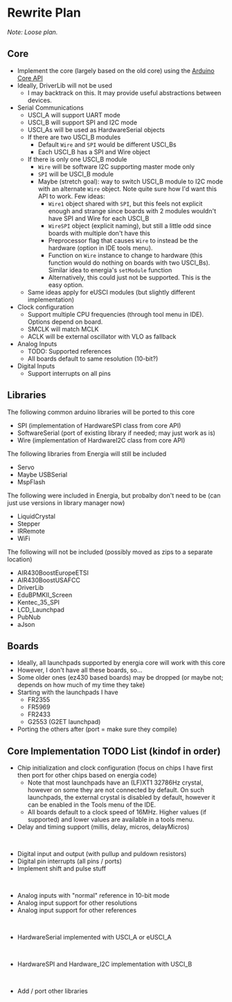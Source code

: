# Rewrite Plan

*Note: Loose plan.*

## Core

- Implement the core (largely based on the old core) using the [Arduino Core API](https://github.com/arduino/ArduinoCore-API)
- Ideally, DriverLib will not be used
    - I may backtrack on this. It may provide useful abstractions between devices.
- Serial Communications
    - USCI_A will support UART mode
    - USCI_B will support SPI and I2C mode
    - USCI_As will be used as HardwareSerial objects
    - If there are two USCI_B modules
        - Default `Wire` and `SPI` would be different USCI_Bs
        - Each USCI_B has a SPI and Wire object
    - If there is only one USCI_B module
        - `Wire` will be software I2C supporting master mode only
        - `SPI` will be USCI_B module
        - Maybe (stretch goal): way to switch USCI_B module to I2C mode with an alternate `Wire` object. Note quite sure how I'd want this API to work. Few ideas: 
            - `Wire1` object shared with `SPI`, but this feels not explicit enough and strange since boards with 2 modules wouldn't have SPI and Wire for each USCI_B
            - `WireSPI` object (explicit naming), but still a little odd since boards with multiple don't have this
            - Preprocessor flag that causes `Wire` to instead be the hardware (option in IDE tools menu).
            - Function on `Wire` instance to change to hardware (this function would do nothing on boards with two USCI_Bs). Similar idea to energia's `setModule` function
            - Alternatively, this could just not be supported. This is the easy option.
    - Same ideas apply for eUSCI modules (but slightly different implementation)
- Clock configuration
    - Support multiple CPU frequencies (through tool menu in IDE). Options depend on board.
    - SMCLK will match MCLK
    - ACLK will be external oscillator with VLO as fallback
- Analog Inputs
    - TODO: Supported references
    - All boards default to same resolution (10-bit?)
- Digital Inputs
    - Support interrupts on all pins


## Libraries

The following common arduino libraries will be ported to this core

- SPI (implementation of HardwareSPI class from core API)
- SoftwareSerial (port of existing library if needed; may just work as is)
- Wire (implementation of HardwareI2C class from core API)


The following libraries from Energia will still be included

- Servo
- Maybe USBSerial
- MspFlash


The following were included in Energia, but probalby don't need to be (can just use versions in library manager now)

- LiquidCrystal
- Stepper
- IRRemote
- WiFi

The following will not be included (possibly moved as zips to a separate location)

- AIR430BoostEuropeETSI
- AIR430BoostUSAFCC
- DriverLib
- EduBPMKII_Screen
- Kentec_35_SPI
- LCD_Launchpad
- PubNub
- aJson


## Boards

- Ideally, all launchpads supported by energia core will work with this core
- However, I don't have all these boards, so...
- Some older ones (ez430 based boards) may be dropped (or maybe not; depends on how much of my time they take)
- Starting with the launchpads I have
    - FR2355
    - FR5969
    - FR2433
    - G2553 (G2ET launchpad)
- Porting the others after (port = make sure they compile)


## Core Implementation TODO List (kindof in order)

- Chip initialization and clock configuration (focus on chips I have first then port for other chips based on energia code)
    - Note that most launchpads have an (LF)XT1 32786Hz crystal, however on some they are not connected by default. On such launchpads, the external crystal is disabled by default, however it can be enabled in the Tools menu of the IDE.
    - All boards default to a clock speed of 16MHz. Higher values (if supported) and lower values are available in a tools menu.
- Delay and timing support (millis, delay, micros, delayMicros)

<br />

- Digital input and output (with pullup and puldown resistors)
- Digital pin interrupts (all pins / ports)
- Implement shift and pulse stuff

<br />

- Analog inputs with "normal" reference in 10-bit mode
- Analog input support for other resolutions
- Analog input support for other references

<br />

- HardwareSerial implemented with USCI_A or eUSCI_A
 
<br />

- HardwareSPI and Hardware_I2C implementation with USCI_B

<br />

- Add / port other libraries
